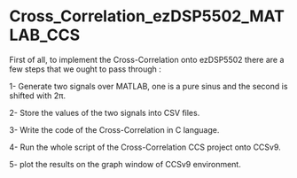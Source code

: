 # Cross_Correlation_ezDSP5502_MATLAB_CCS


First of all, to implement the Cross-Correlation onto ezDSP5502 there are a few steps that we ought to pass through : 

1- Generate two signals over MATLAB, one is a pure sinus and the second is shifted with 2π.

2- Store the values of the two signals into CSV files.

3- Write the code of the Cross-Correlation in C language.

4- Run the whole script of the Cross-Correlation CCS project onto CCSv9.

5- plot the results on the graph window of CCSv9 environment.


